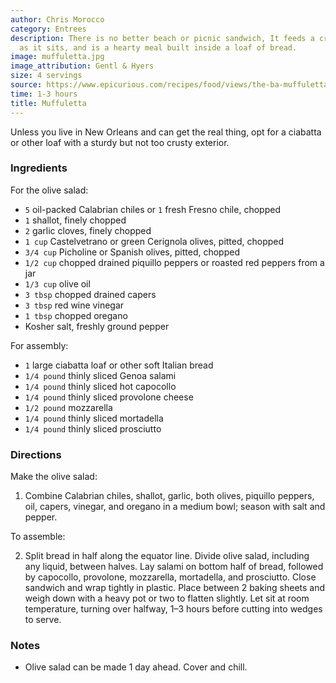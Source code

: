 ```yaml
---
author: Chris Morocco
category: Entrees
description: There is no better beach or picnic sandwich, It feeds a crowd, gets better
  as it sits, and is a hearty meal built inside a loaf of bread.
image: muffuletta.jpg
image_attribution: Gentl & Hyers
size: 4 servings
source: https://www.epicurious.com/recipes/food/views/the-ba-muffuletta
time: 1-3 hours
title: Muffuletta
---
```


Unless you live in New Orleans and can get the real thing, opt for a ciabatta or other loaf with a sturdy but not too crusty exterior.

### Ingredients

For the olive salad:

* `5` oil-packed Calabrian chiles or `1` fresh Fresno chile, chopped
* `1` shallot, finely chopped
* `2` garlic cloves, finely chopped
* `1 cup` Castelvetrano or green Cerignola olives, pitted, chopped
* `3/4 cup` Picholine or Spanish olives, pitted, chopped
* `1/2 cup` chopped drained piquillo peppers or roasted red peppers from a jar
* `1/3 cup` olive oil
* `3 tbsp` chopped drained capers
* `3 tbsp` red wine vinegar
* `1 tbsp` chopped oregano
* Kosher salt, freshly ground pepper

For assembly:

* `1` large ciabatta loaf or other soft Italian bread
* `1/4 pound` thinly sliced Genoa salami
* `1/4 pound` thinly sliced hot capocollo
* `1/4 pound` thinly sliced provolone cheese
* `1/2 pound` mozzarella
* `1/4 pound` thinly sliced mortadella
* `1/4 pound` thinly sliced prosciutto

### Directions

Make the olive salad:

1. Combine Calabrian chiles, shallot, garlic, both olives, piquillo peppers, oil, capers, vinegar, and oregano in a medium bowl; season with salt and pepper.

To assemble:

2. Split bread in half along the equator line. Divide olive salad, including any liquid, between halves. Lay salami on bottom half of bread, followed by capocollo, provolone, mozzarella, mortadella, and prosciutto. Close sandwich and wrap tightly in plastic. Place between 2 baking sheets and weigh down with a heavy pot or two to flatten slightly. Let sit at room temperature, turning over halfway, 1–3 hours before cutting into wedges to serve.

### Notes

- Olive salad can be made 1 day ahead. Cover and chill.